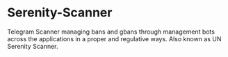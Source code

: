 # Serenity-Scanner
Telegram Scanner managing bans and gbans through management bots across the applications in a proper and regulative ways. Also known as UN Serenity Scanner.
